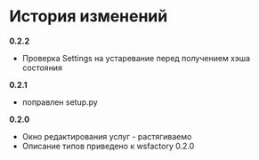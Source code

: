 # История изменений

**0.2.2**
- Проверка Settings на устаревание перед получением хэша состояния

**0.2.1**
- поправлен setup.py

**0.2.0**
- Окно редактирования услуг - растягиваемо
- Описание типов приведено к wsfactory 0.2.0